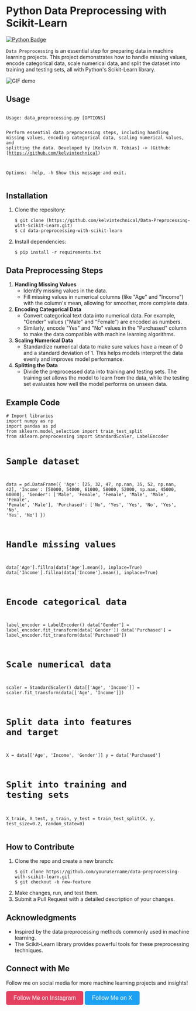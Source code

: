<h1>Python Data Preprocessing with Scikit-Learn</h1>


<a href="https://www.python.org/downloads/">
    <img src="https://img.shields.io/badge/python-3.7%2B-blue" alt="Python Badge">
</a>

<p><code>Data Preprocessing</code> is an essential step for preparing data in machine learning projects. This project demonstrates how to handle missing values, encode categorical data, scale numerical data, and split the dataset into training and testing sets, all with Python's Scikit-Learn library.</p>

<img src="img/demo.gif" alt="GIF demo">

<h2>Usage</h2>
<pre><code>
Usage: data_preprocessing.py [OPTIONS]

  Perform essential data preprocessing steps, including handling missing values, encoding categorical data, scaling numerical values, and splitting the data.
  Developed by [Kelvin R. Tobias] -> (Github: [https://github.com/kelvintechnical)

Options:
  -help, -h   Show this message and exit.
</code></pre>

<h2>Installation</h2>
<ol>
    <li>Clone the repository:
        <pre><code>$ git clone (https://github.com/kelvintechnical/Data-Preprocessing-with-Scikit-Learn.git)
$ cd data-preprocessing-with-scikit-learn</code></pre>
    </li>
    <li>Install dependencies:
        <pre><code>$ pip install -r requirements.txt</code></pre>
    </li>
</ol>

<h2>Data Preprocessing Steps</h2>
<ol>
    <li><strong>Handling Missing Values</strong>
        <ul>
            <li>Identify missing values in the data.</li>
            <li>Fill missing values in numerical columns (like "Age" and "Income") with the column's mean, allowing for smoother, more complete data.</li>
        </ul>
    </li>
    <li><strong>Encoding Categorical Data</strong>
        <ul>
            <li>Convert categorical text data into numerical data. For example, "Gender" values ("Male" and "Female") are encoded as numbers.</li>
            <li>Similarly, encode "Yes" and "No" values in the "Purchased" column to make the data compatible with machine learning algorithms.</li>
        </ul>
    </li>
    <li><strong>Scaling Numerical Data</strong>
        <ul>
            <li>Standardize numerical data to make sure values have a mean of 0 and a standard deviation of 1. This helps models interpret the data evenly and improves model performance.</li>
        </ul>
    </li>
    <li><strong>Splitting the Data</strong>
        <ul>
            <li>Divide the preprocessed data into training and testing sets. The training set allows the model to learn from the data, while the testing set evaluates how well the model performs on unseen data.</li>
        </ul>
    </li>
</ol>

<h2>Example Code</h2>
<pre><code># Import libraries
import numpy as np
import pandas as pd
from sklearn.model_selection import train_test_split
from sklearn.preprocessing import StandardScaler, LabelEncoder

# Sample dataset
data = pd.DataFrame({
    'Age': [25, 32, 47, np.nan, 35, 52, np.nan, 42],
    'Income': [50000, 54000, 61000, 58000, 52000, np.nan, 45000, 60000],
    'Gender': ['Male', 'Female', 'Female', 'Male', 'Male', 'Female', 'Female', 'Male'],
    'Purchased': ['No', 'Yes', 'Yes', 'No', 'Yes', 'No', 'Yes', 'No']
})

# Handle missing values
data['Age'].fillna(data['Age'].mean(), inplace=True)
data['Income'].fillna(data['Income'].mean(), inplace=True)

# Encode categorical data
label_encoder = LabelEncoder()
data['Gender'] = label_encoder.fit_transform(data['Gender'])
data['Purchased'] = label_encoder.fit_transform(data['Purchased'])

# Scale numerical data
scaler = StandardScaler()
data[['Age', 'Income']] = scaler.fit_transform(data[['Age', 'Income']])

# Split data into features and target
X = data[['Age', 'Income', 'Gender']]
y = data['Purchased']

# Split into training and testing sets
X_train, X_test, y_train, y_test = train_test_split(X, y, test_size=0.2, random_state=0)
</code></pre>

<h2>How to Contribute</h2>
<ol>
    <li>Clone the repo and create a new branch:
        <pre><code>$ git clone https://github.com/yourusername/data-preprocessing-with-scikit-learn.git
$ git checkout -b new-feature</code></pre>
    </li>
    <li>Make changes, run, and test them.</li>
    <li>Submit a Pull Request with a detailed description of your changes.</li>
</ol>

<h2>Acknowledgments</h2>
<ul>
    <li>Inspired by the data preprocessing methods commonly used in machine learning.</li>
    <li>The Scikit-Learn library provides powerful tools for these preprocessing techniques.</li>
</ul>

<h2>Connect with Me</h2>
<p>Follow me on social media for more machine learning projects and insights!</p>

<a href="https://www.instagram.com/kelvinintech" target="_blank" style="text-decoration: none;">
   <button style="background-color: #E4405F; color: white; border: none; padding: 10px 20px; font-size: 16px; border-radius: 5px;">
       Follow Me on Instagram
   </button>
</a>

<a href="https://x.com/kelvintechnical" target="_blank" style="text-decoration: none;">
   <button style="background-color: #1DA1F2; color: white; border: none; padding: 10px 20px; font-size: 16px; border-radius: 5px;">
       Follow Me on X
   </button>
</a>

